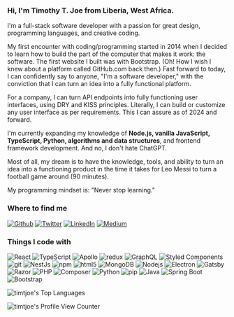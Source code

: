 <h3 align="left">Hi, I'm Timothy T. Joe from Liberia, West Africa.</h3>

<p>I'm a full-stack software developer with a passion for great design, programming languages, and creative coding.</p>

<p>My first encounter with coding/programming started in 2014 when I decided to learn how to build the part of the computer that makes it work: the software. The first website I built was with Bootstrap. (Oh! How I wish I knew about a platform called GitHub.com back then.) Fast forward to today, I can confidently say to anyone, "I'm a software developer," with the conviction that I can turn an idea into a fully functional platform.</p>

<p>For a company, I can turn API endpoints into fully functioning user interfaces, using DRY and KISS principles. Literally, I can build or customize any user interface as per requirements. This I can assure as of 2024 and forward.</p>

<p>I'm currently expanding my knowledge of <strong>Node.js, vanilla JavaScript, TypeScript, Python, algorithms and data structures</strong>, and frontend framework development. And no, I don't hate ChatGPT.</p>

<p>Most of all, my dream is to have the knowledge, tools, and ability to turn an idea into a functioning product in the time it takes for Leo Messi to turn a football game around (90 minutes).</p>

<p>My programming mindset is: "Never stop learning."</p>

<h3>Where to find me</h3>
<p>
  <a href="https://github.com/timtjoe" target="_blank"><img alt="Github" src="https://img.shields.io/badge/GitHub-%2312100E.svg?&style=for-the-badge&logo=Github&logoColor=white" /></a> 
  <a href="https://twitter.com/timtjoe" target="_blank"><img alt="Twitter" src="https://img.shields.io/badge/twitter-%231DA1F2.svg?&style=for-the-badge&logo=twitter&logoColor=white" /></a> 
  <a href="https://www.linkedin.com/in/timtjoe" target="_blank"><img alt="LinkedIn" src="https://img.shields.io/badge/linkedin-%230077B5.svg?&style=for-the-badge&logo=linkedin&logoColor=white" /></a> 
  <a href="https://medium.com/@theme" target="_blank"><img alt="Medium" src="https://img.shields.io/badge/medium-%2312100E.svg?&style=for-the-badge&logo=medium&logoColor=white" /></a>
</p>

<h3>Things I code with</h3>
<p>
  <img alt="React" src="https://img.shields.io/badge/-React-45b8d8?style=flat-square&logo=react&logoColor=white" />
  <img alt="TypeScript" src="https://img.shields.io/badge/-TypeScript-007ACC?style=flat-square&logo=typescript&logoColor=white" />
  <img alt="Apollo" src="https://img.shields.io/badge/-Apollo%20GraphQL-311C87?style=flat-square&logo=apollo-graphql&logoColor=white" />
  <img alt="redux" src="https://img.shields.io/badge/-Redux-764ABC?style=flat-square&logo=redux&logoColor=white" />
  <img alt="GraphQL" src="https://img.shields.io/badge/-GraphQL-E10098?style=flat-square&logo=graphql&logoColor=white" />
  <img alt="Styled Components" src="https://img.shields.io/badge/-Styled_Components-db7092?style=flat-square&logo=styled-components&logoColor=white" />
  <img alt="git" src="https://img.shields.io/badge/-Git-F05032?style=flat-square&logo=git&logoColor=white" />
  <img alt="NestJs" src="https://img.shields.io/badge/-NestJs-ea2845?style=flat-square&logo=nestjs&logoColor=white" />
  <img alt="npm" src="https://img.shields.io/badge/-NPM-CB3837?style=flat-square&logo=npm&logoColor=white" />
  <img alt="html5" src="https://img.shields.io/badge/-HTML5-E34F26?style=flat-square&logo=html5&logoColor=white" />
  <img alt="MongoDB" src="https://img.shields.io/badge/-MongoDB-13aa52?style=flat-square&logo=mongodb&logoColor=white" />
  <img alt="Nodejs" src="https://img.shields.io/badge/-Nodejs-43853d?style=flat-square&logo=Node.js&logoColor=white" />
  <img alt="Electron" src="https://img.shields.io/badge/-Electron-47848F?style=flat-square&logo=electron&logoColor=white" />
  <img alt="Gatsby" src="https://img.shields.io/badge/-Gatsby-663399?style=flat-square&logo=gatsby&logoColor=white" />
  <img alt="Razor" src="https://img.shields.io/badge/-Razor-512BD4?style=flat-square&logo=dot-net&logoColor=white" />
  <img alt="PHP" src="https://img.shields.io/badge/-PHP-777BB4?style=flat-square&logo=php&logoColor=white" />
  <img alt="Composer" src="https://img.shields.io/badge/-Composer-885630?style=flat-square&logo=composer&logoColor=white" />
  <img alt="Python" src="https://img.shields.io/badge/-Python-3776AB?style=flat-square&logo=python&logoColor=white" />
  <img alt="pip" src="https://img.shields.io/badge/-pip-3775A9?style=flat-square&logo=pip&logoColor=white" />
  <img alt="Java" src="https://img.shields.io/badge/-Java-007396?style=flat-square&logo=java&logoColor=white" />
  <img alt="Spring Boot" src="https://img.shields.io/badge/-Spring%20Boot-6DB33F?style=flat-square&logo=spring-boot&logoColor=white" />
  <img alt="Bootstrap" src="https://img.shields.io/badge/-Bootstrap-563D7C?style=flat-square&logo=bootstrap&logoColor=white" />
</p>

<p>
  <img src="https://github-readme-stats.vercel.app/api/top-langs/?username=timtjoe&layout=compact&theme=radical" alt="timtjoe's Top Languages" />
</p>

<p>
  <!-- <img src="https://komarev.com/ghpvc/?username=timtjoe&label=Profile%20views&color=0e75b6&style=flat-square" alt="timtjoe" /> -->
  <img src="https://profile-counter.glitch.me/{timtjoe}/count.svg" alt="timtjoe's Profile View Counter" />
</p>
